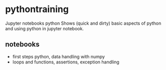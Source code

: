 # pythontraining
Jupyter notebooks python
Shows (quick and dirty) basic aspects of python and using python in jupyter notebook.

## notebooks
- first steps python, data handling with numpy
- loops and functions, assertions, exception handling
